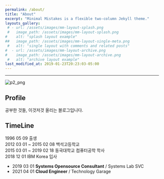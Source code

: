 ```yaml
---
permalink: /about/
title: "About"
excerpt: "Minimal Mistakes is a flexible two-column Jekyll theme."
layouts_gallery:
 # - url: /assets/images/mm-layout-splash.png
 #   image_path: /assets/images/mm-layout-splash.png
#    alt: "splash layout example"
##   image_path: /assets/images/mm-layout-single-meta.png
 #   alt: "single layout with comments and related posts"
#  - url: /assets/images/mm-layout-archive.png
#    image_path: /assets/images/mm-layout-archive.png
 #   alt: "archive layout example"
last_modified_at: 2019-01-23T20:23:03-05:00
---
```


----
![p2_png](https://user-images.githubusercontent.com/15958325/54924026-c6088000-4f4e-11e9-97ed-02847553514b.png)

## Profile
공부한 것들, 이것저것 올리는 블로그입니다.  

## TimeLine
1996 05 09 출생  
2012 03 01 ~ 2015 02 08 백석고등학교  
2015 03 01 ~ 2019 02 18 동국대학교 컴퓨터공학 학사  
2018 12 01 IBM Korea 입사 
  - 2019 03 01 **Systems Opensource Consultant** / Systems Lab SVC   
  - 2021 04 01 **Cloud Engineer** / Technology Garage 